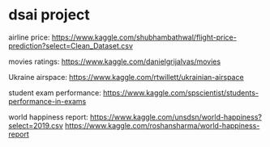 # dsai project
airline price:
https://www.kaggle.com/shubhambathwal/flight-price-prediction?select=Clean_Dataset.csv

movies ratings:
https://www.kaggle.com/danielgrijalvas/movies

Ukraine airspace:
https://www.kaggle.com/rtwillett/ukrainian-airspace

student exam performance:
https://www.kaggle.com/spscientist/students-performance-in-exams

world happiness report:
https://www.kaggle.com/unsdsn/world-happiness?select=2019.csv
https://www.kaggle.com/roshansharma/world-happiness-report

